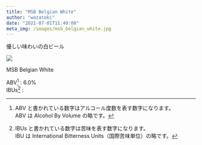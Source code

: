 ```yaml
---
title: "MSB Belgian White"
author: "wazatoki"
date: "2021-07-01T11:40:00"
meta_img: /images/msb_belgian_white.jpg
---
```


優しい味わいの白ビール

<div class="figure">

![](/images/msb_belgian_white.jpg)

<p class="caption">MSB Belgian White</p>

</div>

ABV[^1] : 6.0%  
IBUs[^2] : 


[^1]:ABV と書かれている数字はアルコール度数を表す数字になります。  
ABV は Alcohol By Volume の略です。

[^2]:IBUs と書かれている数字は苦味を表す数字になります。  
IBU は International Bitterness Units（国際苦味単位）の略です。
